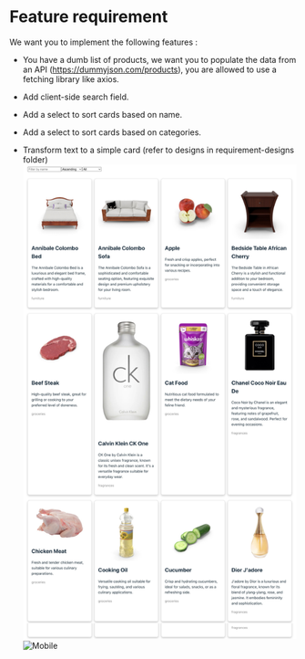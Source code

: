 # Feature requirement

We want you to implement the following features : 

- You have a dumb list of products, we want you to populate the data from an API (https://dummyjson.com/products), you are allowed to use a fetching library like axios.

- Add client-side search field.
- Add a select to sort cards based on name.
- Add a select to sort cards based on categories.

- Transform text to a simple card (refer to designs in requirement-designs folder)
![Web](requirement-designs/web-design.jpg)
![Mobile](requirement-designs/mobile-design.jpg)
